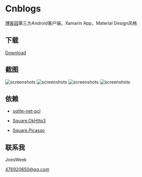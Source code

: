 # Cnblogs

[博客园](http://www.cnblogs.com/)第三方Android客户端，Xamarin App，Material Design风格

## 下载 ##

[Download](com.android.cnblogs.apk)

## 截图 ##

![screenshots](screenshots/screenshots0.png)
![screenshots](screenshots/screenshots1.png)
![screenshots](screenshots/screenshots2.png)
![screenshots](screenshots/screenshots3.png)

## 依赖 ##

- [sqlite-net-pcl](https://github.com/praeclarum/sqlite-net)

- [Square.OkHttp3](https://github.com/mattleibow/square-bindings)

- [Square.Picasso](https://github.com/mattleibow/square-bindings)

## 联系我 ##

JoesWeek

[476920650@qq.com](mailto:476920650@qq.com)
